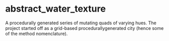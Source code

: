 abstract_water_texture
======================

A procedurally generated series of mutating quads of varying hues.
The project started off as a grid-based  procedurallygenerated city (hence some of the method nomenclature).
